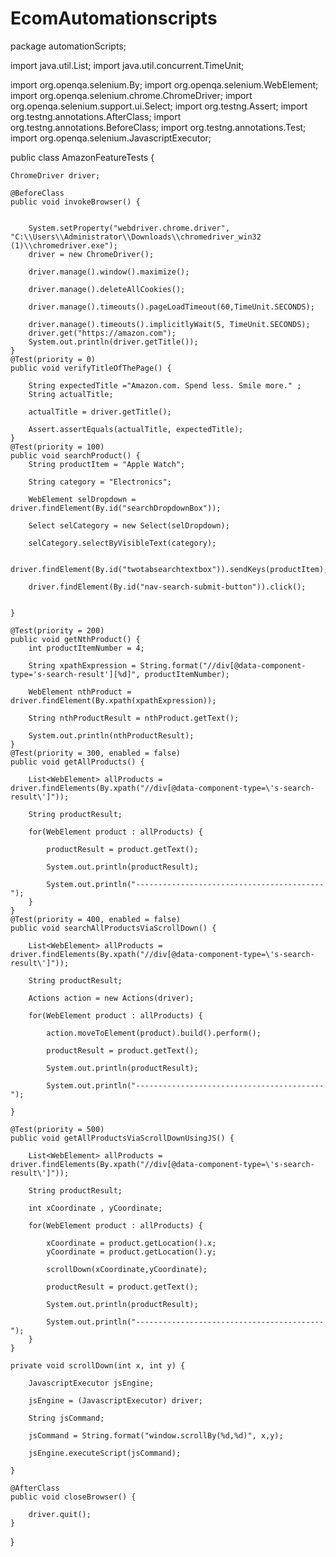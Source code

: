 # EcomAutomationscripts














package automationScripts;

import java.util.List;
import java.util.concurrent.TimeUnit;

import org.openqa.selenium.By;
import org.openqa.selenium.WebElement;
import org.openqa.selenium.chrome.ChromeDriver;
import org.openqa.selenium.support.ui.Select;
import org.testng.Assert;
import org.testng.annotations.AfterClass;
import org.testng.annotations.BeforeClass;
import org.testng.annotations.Test;
import org.openqa.selenium.JavascriptExecutor;

public class AmazonFeatureTests {

	ChromeDriver driver;
	
	@BeforeClass
	public void invokeBrowser() {
	
		
		System.setProperty("webdriver.chrome.driver", "C:\\Users\\Administrator\\Downloads\\chromedriver_win32 (1)\\chromedriver.exe");
		driver = new ChromeDriver();
		
		driver.manage().window().maximize();
		
		driver.manage().deleteAllCookies();
		
		driver.manage().timeouts().pageLoadTimeout(60,TimeUnit.SECONDS);
		
		driver.manage().timeouts().implicitlyWait(5, TimeUnit.SECONDS);
	    driver.get("https://amazon.com");
	    System.out.println(driver.getTitle());
	}
	@Test(priority = 0)
	public void verifyTitleOfThePage() {
		
		String expectedTitle ="Amazon.com. Spend less. Smile more." ;
		String actualTitle;
		
		actualTitle = driver.getTitle();
		
		Assert.assertEquals(actualTitle, expectedTitle);
	}
	@Test(priority = 100)
	public void searchProduct() {
		String productItem = "Apple Watch";
		
		String category = "Electronics";
		
		WebElement selDropdown = driver.findElement(By.id("searchDropdownBox"));
		
		Select selCategory = new Select(selDropdown);
		
		selCategory.selectByVisibleText(category);
		
		driver.findElement(By.id("twotabsearchtextbox")).sendKeys(productItem);
		
		driver.findElement(By.id("nav-search-submit-button")).click();
		
		
	}
	
	@Test(priority = 200)
	public void getNthProduct() {
		int productItemNumber = 4;
		
		String xpathExpression = String.format("//div[@data-component-type='s-search-result'][%d]", productItemNumber);
		
		WebElement nthProduct = driver.findElement(By.xpath(xpathExpression));
		
		String nthProductResult = nthProduct.getText();
		
		System.out.println(nthProductResult);
	}
	@Test(priority = 300, enabled = false)
	public void getAllProducts() {
		
		List<WebElement> allProducts = driver.findElements(By.xpath("//div[@data-component-type=\'s-search-result\']"));
		
		String productResult;
		
		for(WebElement product : allProducts) {
			
			productResult = product.getText();
			
			System.out.println(productResult);
			
			System.out.println("------------------------------------------");
		}
	}
	@Test(priority = 400, enabled = false) 
	public void searchAllProductsViaScrollDown() {
		
		List<WebElement> allProducts = driver.findElements(By.xpath("//div[@data-component-type=\'s-search-result\']"));
		
		String productResult;
		
		Actions action = new Actions(driver);
		
		for(WebElement product : allProducts) {
			
			action.moveToElement(product).build().perform();
			
			productResult = product.getText();
			
			System.out.println(productResult);
			
			System.out.println("------------------------------------------");
		
	}
	
	@Test(priority = 500)
	public void getAllProductsViaScrollDownUsingJS() {
		
		List<WebElement> allProducts = driver.findElements(By.xpath("//div[@data-component-type=\'s-search-result\']"));
		
		String productResult;
		
		int xCoordinate , yCoordinate;
		
		for(WebElement product : allProducts) {
			
			xCoordinate = product.getLocation().x;
			yCoordinate = product.getLocation().y;
			
			scrollDown(xCoordinate,yCoordinate);
			
			productResult = product.getText();
			
			System.out.println(productResult);
			
			System.out.println("------------------------------------------");
		}
	}
	
	private void scrollDown(int x, int y) {
		
		JavascriptExecutor jsEngine;
		
		jsEngine = (JavascriptExecutor) driver;
		
		String jsCommand;
		
		jsCommand = String.format("window.scrollBy(%d,%d)", x,y);
		
		jsEngine.executeScript(jsCommand);
		
	}
	
	@AfterClass
	public void closeBrowser() {
		
		driver.quit();
	}
	
}
